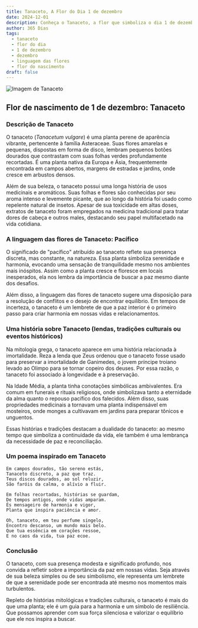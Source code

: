 ```yaml
---
title: Tanaceto, A Flor do Dia 1 de dezembro
date: 2024-12-01
description: Conheça o Tanaceto, a flor que simboliza o dia 1 de dezembro e seu significado 'Pacífico'. Explore a beleza e o simbolismo desta flor encantadora.
author: 365 Dias
tags:
  - tanaceto
  - flor do dia
  - 1 de dezembro
  - dezembro
  - linguagem das flores
  - flor do nascimento
draft: false
---
```


![Imagem de Tanaceto](https://cdn.pixabay.com/photo/2016/02/08/14/43/tansy-1186677_640.jpg#center)


## Flor de nascimento de 1 de dezembro: Tanaceto

### Descrição de Tanaceto

O tanaceto (_Tanacetum vulgare_) é uma planta perene de aparência vibrante, pertencente à família Asteraceae. Suas flores amarelas e pequenas, dispostas em forma de disco, lembram pequenos botões dourados que contrastam com suas folhas verdes profundamente recortadas. É uma planta nativa da Europa e Ásia, frequentemente encontrada em campos abertos, margens de estradas e jardins, onde cresce em arbustos densos.

Além de sua beleza, o tanaceto possui uma longa história de usos medicinais e aromáticos. Suas folhas e flores são conhecidas por seu aroma intenso e levemente picante, que ao longo da história foi usado como repelente natural de insetos. Apesar de sua toxicidade em altas doses, extratos de tanaceto foram empregados na medicina tradicional para tratar dores de cabeça e outros males, destacando seu papel multifacetado na vida cotidiana.

### A linguagem das flores de Tanaceto: Pacífico

O significado de "pacífico" atribuído ao tanaceto reflete sua presença discreta, mas constante, na natureza. Essa planta simboliza serenidade e harmonia, evocando uma sensação de tranquilidade mesmo nos ambientes mais inóspitos. Assim como a planta cresce e floresce em locais inesperados, ela nos lembra da importância de buscar a paz mesmo diante dos desafios.

Além disso, a linguagem das flores de tanaceto sugere uma disposição para a resolução de conflitos e o desejo de encontrar equilíbrio. Em tempos de incerteza, o tanaceto é um lembrete de que a paz interior é o primeiro passo para criar harmonia em nossas vidas e relacionamentos.

### Uma história sobre Tanaceto (lendas, tradições culturais ou eventos históricos)

Na mitologia grega, o tanaceto aparece em uma história relacionada à imortalidade. Reza a lenda que Zeus ordenou que o tanaceto fosse usado para preservar a imortalidade de Ganimedes, o jovem príncipe troiano levado ao Olimpo para se tornar copeiro dos deuses. Por essa razão, o tanaceto foi associado à longevidade e à preservação.

Na Idade Média, a planta tinha conotações simbólicas ambivalentes. Era comum em funerais e rituais religiosos, onde simbolizava tanto a eternidade da alma quanto o repouso pacífico dos falecidos. Além disso, suas propriedades medicinais a tornavam uma planta indispensável em mosteiros, onde monges a cultivavam em jardins para preparar tônicos e unguentos.

Essas histórias e tradições destacam a dualidade do tanaceto: ao mesmo tempo que simboliza a continuidade da vida, ele também é uma lembrança da necessidade de paz e reconciliação.

### Um poema inspirado em Tanaceto

```
Em campos dourados, tão sereno estás,  
Tanaceto discreto, a paz que traz.  
Teus discos dourados, ao sol reluzir,  
São faróis da calma, o alívio a fluir.  

Em folhas recortadas, histórias se guardam,  
De tempos antigos, onde vidas amparam.  
És mensageiro de harmonia e vigor,  
Planta que inspira paciência e amor.  

Oh, tanaceto, em teu perfume singelo,  
Encontro descanso, um mundo mais belo.  
Que tua essência em corações ressoe,  
E no caos da vida, tua paz ecoe.  
```

### Conclusão

O tanaceto, com sua presença modesta e significado profundo, nos convida a refletir sobre a importância da paz em nossas vidas. Seja através de sua beleza simples ou de seu simbolismo, ele representa um lembrete de que a serenidade pode ser encontrada até mesmo nos momentos mais turbulentos.

Repleto de histórias mitológicas e tradições culturais, o tanaceto é mais do que uma planta; ele é um guia para a harmonia e um símbolo de resiliência. Que possamos aprender com sua força silenciosa e valorizar o equilíbrio que ele nos inspira a buscar.